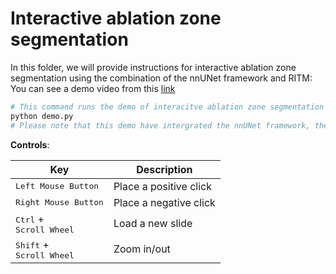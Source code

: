 # Interactive ablation zone segmentation
In this folder, we will provide instructions for interactive ablation zone segmentation using the combination of the nnUNet framework and RITM:
You can see a demo video from this [link](https://drive.google.com/file/d/12IVCkXf9-RO78YgvkLSQ0Bz3iR8ry7za/view) 
```.bash
# This command runs the demo of interacitve ablation zone segmentation
python demo.py
# Please note that this demo have intergrated the nnUNet framework, therefore, it requires a workstation with GPU card.
```
**Controls**:

| Key                                                           | Description                        |
| ------------------------------------------------------------- | ---------------------------------- |
| <kbd>Left Mouse Button</kbd>                                  | Place a positive click             |
| <kbd>Right Mouse Button</kbd>                                 | Place a negative click             |
| <kbd>Ctrl</kbd> + <br> <kbd>Scroll Wheel</kbd>    | Load a new slide
| <kbd>Shift</kbd> + <br> <kbd>Scroll Wheel</kbd>    | Zoom in/out 